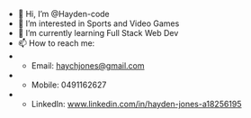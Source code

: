 - 👋 Hi, I’m @Hayden-code
- 👀 I’m interested in Sports and Video Games
- 🌱 I’m currently learning Full Stack Web Dev
- 📫 How to reach me: 
- - Email: haychjones@gmail.com 
- - Mobile: 0491162627
- - LinkedIn: www.linkedin.com/in/hayden-jones-a18256195

<!---
Hayden-code/Hayden-code is a ✨ special ✨ repository because its `README.md` (this file) appears on your GitHub profile.
You can click the Preview link to take a look at your changes.
--->
